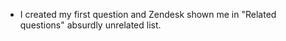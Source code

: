 

- I created my first question and Zendesk shown me in "Related questions" absurdly unrelated list.